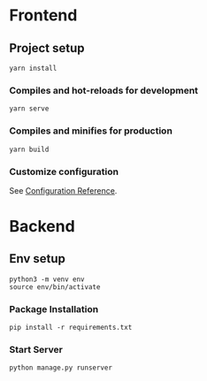 # Frontend

## Project setup
```
yarn install
```

### Compiles and hot-reloads for development
```
yarn serve
```

### Compiles and minifies for production
```
yarn build
```

### Customize configuration
See [Configuration Reference](https://cli.vuejs.org/config/).

# Backend

## Env setup
```
python3 -m venv env
source env/bin/activate
```

### Package Installation
```
pip install -r requirements.txt
```

### Start Server
```
python manage.py runserver
```
